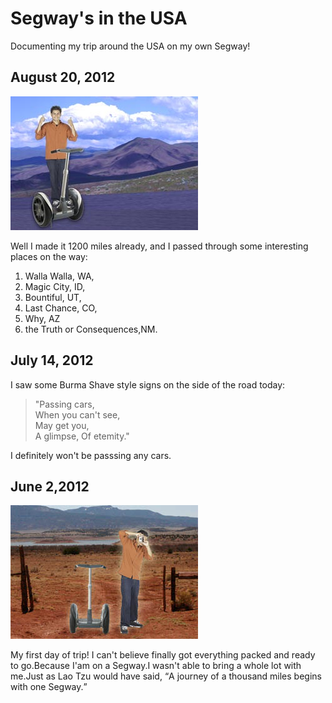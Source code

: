 <html>
    <head>
        <title>Mm & Zz's Happy life</title>
    </head>
    <body>
        <h1>
            Segway's in the USA 
        </h1>
        <p>
            Documenting my trip around the USA on my own Segway!
        </p>
        <h2>
            August 20, 2012
        </h2>
        <img src="images/segway1.jpg">
        <p>
            Well I made it 1200 miles already, and I passed 
            through some interesting places on the way:
            <ol>
                <li>Walla Walla, WA, </li>
                <li>Magic City, ID,</li> 
                <li>Bountiful, UT, </li>
                <li>Last Chance, CO,</li> 
                <li>Why, AZ</li> 
                <li>the Truth or Consequences,NM.</li>
            </ol>    
        </p>
        <h2>
            July 14, 2012
        </h2>
        <p>
            I saw some Burma Shave style signs on the side of the 
            road today:</p>
            <blockquote>
            "Passing cars,<br>
            When you can't see, <br>
            May get you,<br>
            A glimpse, Of etemity."</blockquote>
            <p>
            I definitely won't be passsing any
            cars.
            </p>
        </p>
        <h2>
            June 2,2012
        </h2>
        <img src="images/segway2.jpg">
        <p>
            My first day of trip! I can't believe finally got everything
            packed and ready to go.Because I'am on a Segway.I wasn't able
            to bring a whole lot with me.Just as Lao Tzu would have said,
            <q>A journey of a thousand miles begins with one Segway.</q>
        </p>
    </body>
</html>
